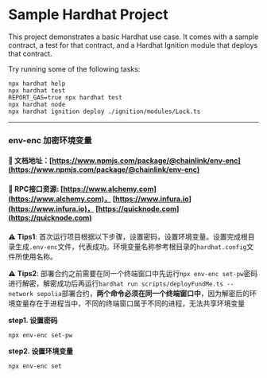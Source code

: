 # Sample Hardhat Project

This project demonstrates a basic Hardhat use case. It comes with a sample contract, a test for that contract, and a Hardhat Ignition module that deploys that contract.

Try running some of the following tasks:

```shell
npx hardhat help
npx hardhat test
REPORT_GAS=true npx hardhat test
npx hardhat node
npx hardhat ignition deploy ./ignition/modules/Lock.ts
```
---

### env-enc 加密环境变量
#### 🧾 文档地址：[https://www.npmjs.com/package/@chainlink/env-enc](https://www.npmjs.com/package/@chainlink/env-enc)

#### 🎯 RPC接口资源: [https://www.alchemy.com](https://www.alchemy.com)， [https://www.infura.io](https://www.infura.io)， [https://quicknode.com](https://quicknode.com)

⚠️ **Tips1**: 首次运行项目根据以下步骤，设置密码，设置环境变量。设置完成根目录生成`.env-enc`文件，代表成功。环境变量名称参考根目录的`hardhat.config`文件所使用名称。

⚠️ **Tips2**: 部署合约之前需要在同一个终端窗口中先运行```npx env-enc set-pw```密码进行解密，解密成功后再运行```hardhat run scripts/deployFundMe.ts --network sepolia```部署合约，**两个命令必须在同一个终端窗口中**，因为解密后的环境变量存在于进程当中，不同的终端窗口属于不同的进程，无法共享环境变量

**step1. 设置密码**
```shell
npx env-enc set-pw
```
**step2. 设置环境变量**
```shell
npx env-enc set
```